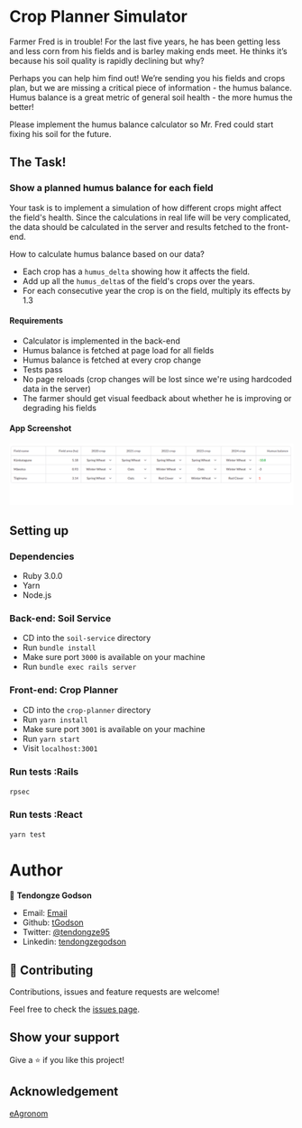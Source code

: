 # Crop Planner Simulator
Farmer Fred is in trouble! For the last five years, he has been getting less and less corn from his fields and is 
barley making ends meet. He thinks it’s because his soil quality is rapidly declining but why?

Perhaps you can help him find out! We’re sending you his fields and crops plan, but we are missing a critical piece of 
information - the humus balance. Humus balance is a great metric of general soil health - the more humus the better! 

Please implement the humus balance calculator so Mr. Fred could start fixing his soil for the future.

## The Task!

### Show a planned humus balance for each field
Your task is to implement a simulation of how different crops might affect the field's health.
Since the calculations in real life will be very complicated, the data should be calculated
in the server and results fetched to the front-end.

How to calculate humus balance based on our data?
* Each crop has a `humus_delta` showing how it affects the field.
* Add up all the `humus_delta`s of the field's crops over the years.
* For each consecutive year the crop is on the field, multiply its effects by 1.3

#### Requirements
* Calculator is implemented in the back-end
* Humus balance is fetched at page load for all fields
* Humus balance is fetched at every crop change
* Tests pass
* No page reloads (crop changes will be lost since we're using hardcoded data in the server)
* The farmer should get visual feedback about whether he is improving or degrading his fields

#### App Screenshot
![screenshot](app_screenshot.png)

## Setting up

### Dependencies
* Ruby 3.0.0
* Yarn
* Node.js

### Back-end: Soil Service
* CD into the `soil-service` directory
* Run `bundle install`
* Make sure port `3000` is available on your machine
* Run `bundle exec rails server`

### Front-end: Crop Planner
* CD into the `crop-planner` directory
* Run `yarn install`
* Make sure port `3001` is available on your machine    
* Run `yarn start`
* Visit `localhost:3001`

### Run tests :Rails

`rpsec`

### Run tests :React

`yarn test`

# Author

👤 **Tendongze Godson**

- Email: [Email](tendongzegodson@gmail.com)
- Github: [tGodson](https://github.com/tGodson)
- Twitter: [@tendongze95](https://twitter.com/tendongze95)
- Linkedin: [tendongzegodson](https://www.linkedin.com/in/tendongzegodson)

## 🤝 Contributing

Contributions, issues and feature requests are welcome!

Feel free to check the [issues page]().

## Show your support

Give a ⭐️ if you like this project!

## Acknowledgement
[eAgronom](https://eagronom.com/en_au/)